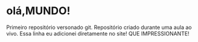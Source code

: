 # olá,MUNDO!
 Primeiro repositório versonado git.
Repositório criado durante uma aula ao vivo.
Essa linha eu adicionei diretamente no site! QUE IMPRESSIONANTE!
